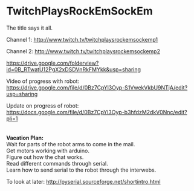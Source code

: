 TwitchPlaysRockEmSockEm
=======================

The title says it all.

Channel 1: http://www.twitch.tv/twitchplaysrockemsockemp1

Channel 2: http://www.twitch.tv/twitchplaysrockemsockemp2

https://drive.google.com/folderview?id=0B_RTwatU12PgX2xDSDVnRkFMYkk&usp=sharing

Video of progress with robot: https://drive.google.com/file/d/0Bz7CpYl3Oyp-S1VwekVkbU9NTjA/edit?usp=sharing

Update on progress of robot: https://docs.google.com/file/d/0Bz7CpYl3Oyp-b3hfdzM2dkV0Nnc/edit?pli=1
<br><br><br>
<b>Vacation Plan:</b><br>
Wait for parts of the robot arms to come in the mail.<br>
Get motors working with arduino.<br>
Figure out how the chat works.<br>
Read different commands through serial.<br>
Learn how to send serial to the robot through the interwebs.<br>


To look at later:
http://pyserial.sourceforge.net/shortintro.html